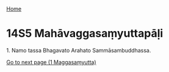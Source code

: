 
[Home](/)

# 14S5 Mahāvaggasaṃyuttapāḷi

1\. Namo tassa Bhagavato Arahato Sammāsambuddhassa.


[Go to next page (1 Maggasaṃyutta)](1.md)


